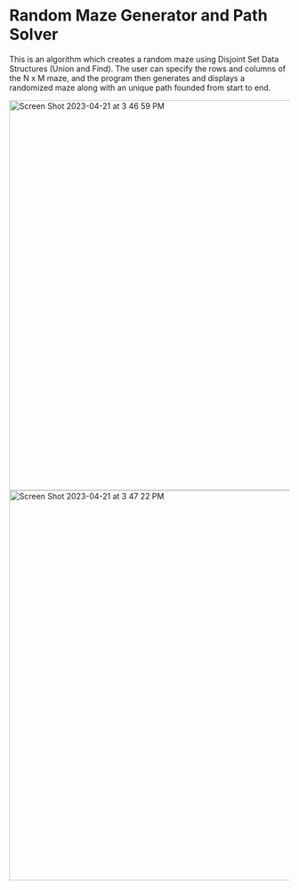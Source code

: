 # Random Maze Generator and Path Solver
This is an algorithm which creates a random maze using Disjoint Set Data Structures (Union and Find). The user can specify the rows and columns of the N x M maze, and the program then generates and displays a randomized maze along with an unique path founded from start to end. 
 
<img width="700" alt="Screen Shot 2023-04-21 at 3 46 59 PM" src="https://github.com/anjalis-ingh/MazeGenerator/assets/96373072/6f3e47fd-f448-4dca-9d54-90c69f1b3271">
<img width="700" alt="Screen Shot 2023-04-21 at 3 47 22 PM" src="https://github.com/anjalis-ingh/MazeGenerator/assets/96373072/64ecafb1-7873-45ab-b0be-367cdc69669d">
